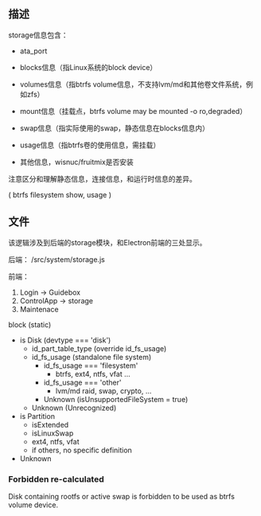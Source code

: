 ## 描述

storage信息包含：

* ata_port
* blocks信息（指Linux系统的block device）
* volumes信息（指btrfs volume信息，不支持lvm/md和其他卷文件系统，例如zfs）
* mount信息（挂载点，btrfs volume may be mounted -o ro,degraded）
* swap信息（指实际使用的swap，静态信息在blocks信息内）

* usage信息（指btrfs卷的使用信息，需挂载）
* 其他信息，wisnuc/fruitmix是否安装

注意区分和理解静态信息，连接信息，和运行时信息的差异。

( btrfs filesystem show, usage )

## 文件

该逻辑涉及到后端的storage模块，和Electron前端的三处显示。

后端： /src/system/storage.js

前端：

1. Login -> Guidebox
2. ControlApp -> storage
3. Maintenace


block (static)

* is Disk (devtype === 'disk')
  * id_part_table_type (override id_fs_usage)
  * id_fs_usage (standalone file system)
    * id_fs_usage === 'filesystem'
      * btrfs, ext4, ntfs, vfat ...
    * id_fs_usage === 'other'
      * lvm/md raid, swap, crypto, ...
    * Unknown (isUnsupportedFileSystem = true)
  * Unknown (Unrecognized)
* is Partition
  * isExtended
  * isLinuxSwap
  * ext4, ntfs, vfat
  * if others, no specific definition
* Unknown

### Forbidden re-calculated

Disk containing rootfs or active swap is forbidden to be used as btrfs volume device.
